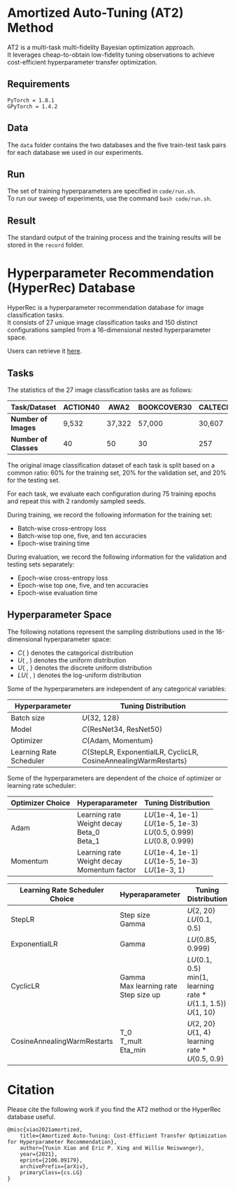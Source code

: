 # Amortized Auto-Tuning (AT2) Method

AT2 is a multi-task multi-fidelity Bayesian optimization approach. \
It leverages cheap-to-obtain low-fidelity tuning observations to achieve cost-efficient hyperparameter transfer optimization.

## Requirements

```
PyTorch = 1.8.1
GPyTorch = 1.4.2
```

## Data

The ```data``` folder contains the two databases and the five train-test task pairs for each database we used in our experiments.

## Run

The set of training hyperparameters are specified in ```code/run.sh```. \
To run our sweep of experiments, use the command ```bash code/run.sh```.

## Result

The standard output of the training process and the training results will be stored in the ```record``` folder.

# Hyperparameter Recommendation (HyperRec) Database

HyperRec is a hyperparameter recommendation database for image classification tasks. \
It consists of 27 unique image classification tasks and 150 distinct configurations sampled from a 16-dimensional nested hyperparameter space.

Users can retrieve it <a href="https://drive.google.com/drive/folders/1M6SF-T0LJqLMuO-N_0dFSCGfnesqK5J3?usp=sharing">here</a>.

## Tasks

The statistics of the 27 image classification tasks are as follows:

**Task/Dataset** | ACTION40 | AWA2 | BOOKCOVER30 | CALTECH256 | CARS196 | CIFAR10 | CIFAR100 | CUB200 | FLOWER102 | FOOD101 | IMAGENET64SUB1 | IMAGENET64SUB2 | IMAGENETSUB3 | IP102 | ISR | OIPETS | PLACE365SUB1 | PLACE365SUB2 | PLACE365SUB3 | PLANT39 | RESISC45 | SCENE15 | SDD | SOP | SUN397SUB1 | SUN397SUB2 | SUN397SUB3 
--- | --- | --- | --- | --- | --- | --- | --- | --- | --- | --- | --- | --- | --- | --- | --- | --- | --- | --- | --- | --- | --- | --- | --- | --- | --- | --- | ---
**Number of Images** | 9,532 | 37,322 | 57,000 | 30,607 | 16,185 | 60,000| 60,000 | 11,788 | 8,189 | 101,000 | 128,112 | 128,112 | 128,112 | 75,222 | 15,620 | 7,349 | 91,987 | 91,987 | 91,987 | 61,486 | 31,500 | 4,485 | 20,580 | 120,053 | 9,925 | 9,925 | 9,925
**Number of Classes** | 40 | 50 | 30 | 257 | 196 | 10 | 100 | 200 | 102 | 101 | 1,000 | 1,000 | 1,000 | 102 | 67 | 37 | 365 | 365 | 365 | 39 | 45 | 15 | 120 | 12 | 397 | 397 | 397

The original image classification dataset of each task is split based on a common ratio: 60\% for the training set, 20\% for the validation set, and 20\% for the testing set. 

For each task, we evaluate each configuration during 75 training epochs and repeat this with 2 randomly sampled seeds.

During training, we record the following information for the training set:
- Batch-wise cross-entropy loss
- Batch-wise top one, five, and ten accuracies
- Epoch-wise training time

During evaluation, we record the following information for the validation and testing sets separately:
- Epoch-wise cross-entropy loss 
- Epoch-wise top one, five, and ten accuracies
- Epoch-wise evaluation time 

## Hyperparameter Space

The following notations represent the sampling distributions used in the 16-dimensional hyperparameter space:
- *C*{ } denotes the categorical distribution
- *U*( , ) denotes the uniform distribution
- *U*{ , } denotes the discrete uniform distribution
- *LU*( , ) denotes the log-uniform distribution

Some of the hyperparameters are independent of any categorical variables:

**Hyperparameter** | Tuning Distribution 
--- | ---
Batch size | *U*{32, 128}
Model | *C*{ResNet34, ResNet50}
Optimizer | *C*{Adam, Momentum}
Learning Rate Scheduler | *C*{StepLR, ExponentialLR, CyclicLR, CosineAnnealingWarmRestarts}

Some of the hyperparameters are dependent of the choice of optimizer or learning rate scheduler:

**Optimizer Choice** | Hyperaparameter | Tuning Distribution 
--- | --- | ---
Adam | Learning rate<br>Weight decay<br>Beta_0<br>Beta_1 | *LU*(1e-4, 1e-1)<br>*LU*(1e-5, 1e-3)<br>*LU*(0.5, 0.999)<br>*LU*(0.8, 0.999)
Momentum | Learning rate<br>Weight decay<br>Momentum factor | *LU*(1e-4, 1e-1)<br>*LU*(1e-5, 1e-3)<br>*LU*(1e-3, 1)

**Learning Rate Scheduler Choice** | Hyperaparameter | Tuning Distribution 
--- | --- | ---
StepLR | Step size<br>Gamma | *U*{2, 20}<br>*LU*(0.1, 0.5)
ExponentialLR | Gamma | *LU*(0.85, 0.999)
CyclicLR | Gamma<br>Max learning rate<br>Step size up | *LU*(0.1, 0.5)<br>min(1, learning rate * *U*(1.1, 1.5))<br>*U*{1, 10}
CosineAnnealingWarmRestarts | T_0<br>T_mult<br>Eta_min | *U*{2, 20}<br>*U*{1, 4}<br>learning rate * *U*{0.5, 0.9}


# Citation

Please cite the following work if you find the AT2 method or the HyperRec database useful.
```
@misc{xiao2021amortized,
    title={Amortized Auto-Tuning: Cost-Efficient Transfer Optimization for Hyperparameter Recommendation},
    author={Yuxin Xiao and Eric P. Xing and Willie Neiswanger},
    year={2021},
    eprint={2106.09179},
    archivePrefix={arXiv},
    primaryClass={cs.LG}
}
```
